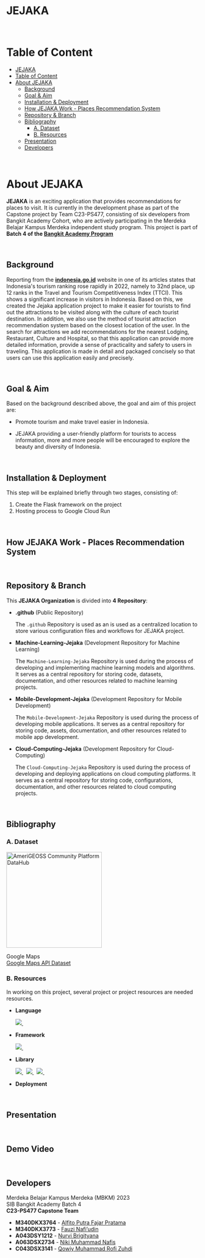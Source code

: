# JEJAKA

<br>

# Table of Content

- [JEJAKA](#jejaka)
- [Table of Content](#table-of-content)
- [About JEJAKA](#about-jejaka)
  - [Background](#background)
  - [Goal \& Aim](#goal--aim)
  - [Installation \& Deployment](#installation--deployment)
  - [How JEJAKA Work - Places Recommendation System](#how-jejaka-work---places-recommendation-system)
  - [Repository \& Branch](#repository--branch)
  - [Bibliography](#bibliography)
    - [A. Dataset](#a-dataset)
    - [B. Resources](#b-resources)
  - [Presentation](#presentation)
  - [Developers](#developers)

<br>

# About JEJAKA

**JEJAKA** is an exciting application that provides recommendations for places to visit. It is currently in the development phase as part of the Capstone project by Team C23-PS477, consisting of six developers from Bangkit Academy Cohort, who are actively participating in the Merdeka Belajar Kampus Merdeka independent study program. This project is part of **Batch 4 of the <a href="https://grow.google/intl/id_id/bangkit/?tab=machine-learning" title="Grow with Google" target="_blank"><b>Bangkit Academy Program</b></a>**

<br>

## Background

Reporting from the  <a href="https://indonesia.go.id/" title="Website indonesia.go.id" target="_blank"><b>indonesia.go.id</b></a> website in one of its articles states that Indonesia's tourism ranking rose rapidly in 2022, namely to 32nd place, up 12 ranks in the Travel and Tourism Competitiveness Index (TTCI). This shows a significant increase in visitors in Indonesia. Based on this, we created the Jejaka application project to make it easier for tourists to find out the attractions to be visited along with the culture of each tourist destination. In addition, we also use the method of tourist attraction recommendation system based on the closest location of the user. In the search for attractions we add recommendations for the nearest Lodging, Restaurant, Culture and Hospital, so that this application can provide more detailed information, provide a sense of practicality and safety to users in traveling. This application is made in detail and packaged concisely so that users can use this application easily and precisely.

<br>

## Goal & Aim

Based on the background described above, the goal and aim of this project are:

- Promote tourism and make travel easier in Indonesia. 

- JEJAKA providing a user-friendly platform for tourists to access information, more and more people will be encouraged to explore the beauty and diversity of Indonesia.

<br>

## Installation & Deployment

This step will be explained briefly through two stages, consisting of:

1. Create the Flask framework on the project
2. Hosting process to Google Cloud Run

<br>

## How JEJAKA Work - Places Recommendation System

<br>

## Repository & Branch

This **JEJAKA Organization** is divided into **4 Repository**:

- **.github** (Public Repository)
  
  The `.github` Repository is used as an is used as a centralized location to store various configuration files and workflows for JEJAKA project. 

- **Machine-Learning-Jejaka** (Development Repository for Machine Learning)
  
  The `Machine-Learning-Jejaka` Repository is used during the process of developing and implementing machine learning models and algorithms. It serves as a central repository for storing code, datasets, documentation, and other resources related to machine learning projects.

- **Mobile-Development-Jejaka** (Development Repository for Mobile Development)
  
  The `Mobile-Development-Jejaka` Repository is used during the process of developing mobile applications. It serves as a central repository for storing code, assets, documentation, and other resources related to mobile app development.

- **Cloud-Computing-Jejaka** (Development Repository for Cloud-Computing)
  
  The `Cloud-Computing-Jejaka` Repository is used during the process of developing and deploying applications on cloud computing platforms. It serves as a central repository for storing code, configurations, documentation, and other resources related to cloud computing projects.
    
<br>

## Bibliography

### A. Dataset

<a href="https://www.google.com/maps" title="Google Maps" target="_blank">
  <img src="https://logodownload.org/wp-content/uploads/2018/01/google-maps-logo-0.png" alt="AmeriGEOSS Community Platform DataHub" style="width: 250px">
</a>
  
Google Maps  
<a href="https://developers.google.com/maps/apis-by-platform" target="_blank">Google Maps API Dataset</a>

### B. Resources

In working on this project, several project or project resources are needed resources.

- **Language**
  
  <a href="https://www.python.org" title="Python" target="_blank">
    <img src="https://img.shields.io/badge/python-3670A0.svg?style=for-the-badge&logo=python&logoColor=ffdd54" />
  </a> &nbsp;
  
- **Framework**
  
  <a href="https://flask.palletsprojects.com" title="Flask" target="_blank">
    <img src="https://img.shields.io/badge/flask-%23000000.svg?&style=for-the-badge&logo=flask&logoColor=white" />
  </a> &nbsp;
  
- **Library**
  
  <a href="https://pandas.pydata.org" title="Pandas" target="_blank">
    <img src="https://img.shields.io/badge/pandas-%23150458.svg?&style=for-the-badge&logo=pandas&logoColor=white" />
  </a> &nbsp;
  <a href="https://numpy.org" title="NumPy" target="_blank">
    <img src="https://img.shields.io/badge/numpy-%23013243.svg?&style=for-the-badge&logo=numpy&logoColor=white" />
  </a> &nbsp;
  <a href="https://scikit-learn.org" title="scikit-learn" target="_blank">
    <img src="https://img.shields.io/badge/scikit--learn-%23F7931E.svg?&style=for-the-badge&logo=scikit-learn&logoColor=3499CD" />
  </a> &nbsp;
  
- **Deployment**
  
<br>

## Presentation

<br>

## Demo Video

<br>

## Developers

Merdeka Belajar Kampus Merdeka (MBKM) 2023  
SIB Bangkit Academy Batch 4  
**C23-PS477 Capstone Team**  

- **M340DKX3764** - <a href="https://github.com/alfitoptr" title="GitHub Alfito Putra Fajar Pratama" target="_blank">Alfito Putra Fajar Pratama</a>
- **M340DKX3773** - <a href="https://github.com/FauziNafiudin" title="GitHub Fauzi Nafi’udin" target="_blank">Fauzi Nafi’udin</a>
- **A043DSY1212** - <a href="https://github.com/nurvibrgtyn" title="GitHub Nurvi Brigityana" target="_blank">Nurvi Brigityana</a>
- **A063DSX2734** - <a href="https://github.com/NikiMNafis" title="GitHub Niki Muhammad Nafis" target="_blank">Niki Muhammad Nafis</a>
- **C043DSX3141** - <a href="https://github.com/zuhdirofi79" title="GitHub Qowiy Muhammad Rofi Zuhdi" target="_blank">Qowiy Muhammad Rofi Zuhdi</a>
